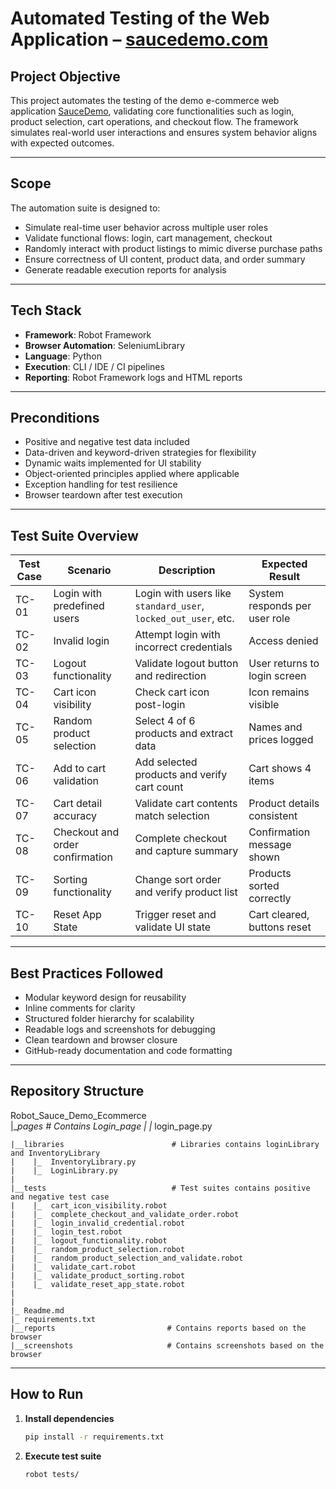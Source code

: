 #  Automated Testing of the Web Application – [saucedemo.com](https://www.saucedemo.com)

##  Project Objective

This project automates the testing of the demo e-commerce web application [SauceDemo](https://www.saucedemo.com), validating core functionalities such as login, product selection, cart operations, and checkout flow. The framework simulates real-world user interactions and ensures system behavior aligns with expected outcomes.

---

##  Scope

The automation suite is designed to:

- Simulate real-time user behavior across multiple user roles
- Validate functional flows: login, cart management, checkout
- Randomly interact with product listings to mimic diverse purchase paths
- Ensure correctness of UI content, product data, and order summary
- Generate readable execution reports for analysis

---

##  Tech Stack

- **Framework**: Robot Framework  
- **Browser Automation**: SeleniumLibrary  
- **Language**: Python  
- **Execution**: CLI / IDE / CI pipelines  
- **Reporting**: Robot Framework logs and HTML reports

---

##  Preconditions

- Positive and negative test data included
- Data-driven and keyword-driven strategies for flexibility
- Dynamic waits implemented for UI stability
- Object-oriented principles applied where applicable
- Exception handling for test resilience
- Browser teardown after test execution

---

##  Test Suite Overview

| Test Case | Scenario | Description | Expected Result |
|----------|----------|-------------|-----------------|
| TC-01 | Login with predefined users | Login with users like `standard_user`, `locked_out_user`, etc. | System responds per user role |
| TC-02 | Invalid login | Attempt login with incorrect credentials | Access denied |
| TC-03 | Logout functionality | Validate logout button and redirection | User returns to login screen |
| TC-04 | Cart icon visibility | Check cart icon post-login | Icon remains visible |
| TC-05 | Random product selection | Select 4 of 6 products and extract data | Names and prices logged |
| TC-06 | Add to cart validation | Add selected products and verify cart count | Cart shows 4 items |
| TC-07 | Cart detail accuracy | Validate cart contents match selection | Product details consistent |
| TC-08 | Checkout and order confirmation | Complete checkout and capture summary | Confirmation message shown |
| TC-09 | Sorting functionality | Change sort order and verify product list | Products sorted correctly |
| TC-10 | Reset App State | Trigger reset and validate UI state | Cart cleared, buttons reset |

---

##  Best Practices Followed

- Modular keyword design for reusability
- Inline comments for clarity
- Structured folder hierarchy for scalability
- Readable logs and screenshots for debugging
- Clean teardown and browser closure
- GitHub-ready documentation and code formatting

---

##  Repository Structure


 Robot_Sauce_Demo_Ecommerce               
    |__pages                            # Contains Login_page 
    |    |_  login_page.py
    
    |__libraries                        # Libraries contains loginLibrary and InventoryLibrary              
    |    |_  InventoryLibrary.py
    |    |_  LoginLibrary.py
    |   
    |__tests                            # Test suites contains positive and negative test case
    |    |_  cart_icon_visibility.robot
    |    |_  complete_checkout_and_validate_order.robot
    |    |_  login_invalid_credential.robot
    |    |_  login_test.robot
    |    |_  logout_functionality.robot
    |    |_  random_product_selection.robot
    |    |_  random_product_selection_and_validate.robot
    |    |_  validate_cart.robot
    |    |_  validate_product_sorting.robot
    |    |_  validate_reset_app_state.robot
    |
    |
    |_ Readme.md
    |_ requirements.txt 
    |__reports                         # Contains reports based on the browser  
    |__screenshots                     # Contains screenshots based on the browser
   

---
##  How to Run

1. **Install dependencies**  
   ```bash
   pip install -r requirements.txt

2. **Execute test suite**
   ```bash
   robot tests/

